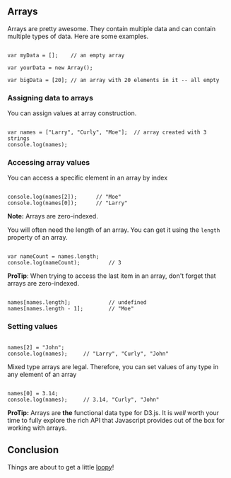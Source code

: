 ## Arrays

Arrays are pretty awesome. They contain multiple data and can contain multiple types of data. Here are some examples.

```{javascript}

var myData = [];    // an empty array

var yourData = new Array();

var bigData = [20]; // an array with 20 elements in it -- all empty

```

### Assigning data to arrays

You can assign values at array construction.

```{javascript}

var names = ["Larry", "Curly", "Moe"];  // array created with 3 strings
console.log(names);

```

### Accessing array values

You can access a specific element in an array by index

```{javascript}

console.log(names[2]);      // "Moe"
console.log(names[0]);      // "Larry"

```

**Note:** Arrays are zero-indexed.

You will often need the length of an array. You can get it using the `length` property of an array.

```{javascript}

var nameCount = names.length;
console.log(nameCount);         // 3

```

**ProTip**: When trying to access the last item in an array, don't forget that arrays are zero-indexed.

```{javascript}

names[names.length];            // undefined
names[names.length - 1];        // "Moe"

```

### Setting values

```{javascript}

names[2] = "John";
console.log(names);     // "Larry", "Curly", "John"

```

Mixed type arrays are legal. Therefore, you can set values of any type in any element of an array

```{javascript}

names[0] = 3.14;
console.log(names);     // 3.14, "Curly", "John"

```

**ProTip:** Arrays are **the** functional data type for D3.js. It is _well_ worth your time to fully explore the rich API that Javascript provides out of the box for working with arrays.

## Conclusion

Things are about to get a little [loopy](../05_iteration/loops.md)!
